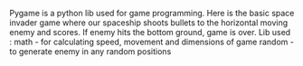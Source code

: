 Pygame is a python lib used for game programming.
Here is the basic space invader game where our spaceship shoots bullets to the horizontal moving enemy and scores.
If enemy hits the bottom ground, game is over.
Lib used : math - for calculating speed, movement and dimensions of game 
          random - to generate enemy in any random positions 
          
